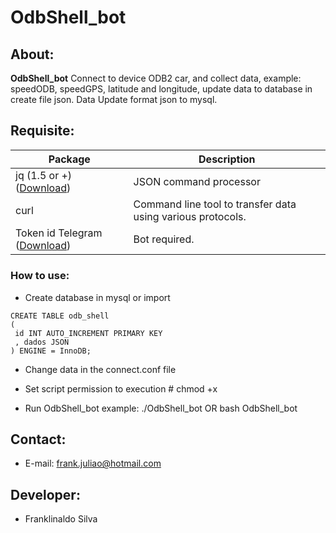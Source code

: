 <h1> OdbShell_bot </h1>

<h2>About: </h2>

**OdbShell_bot** Connect to device ODB2 car, and collect data, example: speedODB, speedGPS, latitude and longitude, update data to database in create file json.
Data Update format json to mysql.

<h2> Requisite:</h2>
<table>
<thead>
<tr>
<th>Package</th>
<th>Description</th>
</tr>
</thead>
<tbody>
<tr>
<tr>
<td>jq (1.5 or +) (<a href="https://stedolan.github.io/jq/download" rel="nofollow">Download</a>)</td>
<td>JSON command processor</td>
</tr>
<tr>
<td>curl</td>
<td>Command line tool to transfer data using various protocols.</td>
</tr>
<td>Token id Telegram (<a href="https://core.telegram.org/bots#3-how-do-i-create-a-bot" rel="nofollow">Download</a>)</td>
<td>Bot required.</td>
</tr>
</tbody>
</table>

<h3>How to use: </h3>

* Create database in mysql or import

```
CREATE TABLE odb_shell
(
 id INT AUTO_INCREMENT PRIMARY KEY
 , dados JSON
) ENGINE = InnoDB;

```

* Change data in the connect.conf file

* Set script permission to execution # chmod +x

* Run OdbShell_bot
example: ./OdbShell_bot OR bash OdbShell_bot


<h2> Contact: </h2>

* E-mail: frank.juliao@hotmail.com

<h2> Developer:</h2>

* Franklinaldo Silva 
